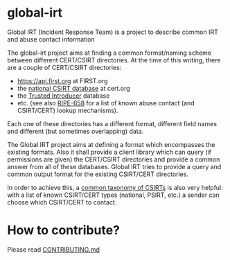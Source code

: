 
# global-irt

Global IRT (Incident Response Team) is a project to describe common IRT and abuse contact information

The global-irt project aims at finding a common format/naming scheme between different CERT/CSIRT directories.
At the time of this writing, there are a couple of CERT/CSIRT directories:

  * https://api.first.org  at FIRST.org
  * the [national CSIRT database](https://www.cert.org/incident-management/national-csirts/national-csirts.cfm) at cert.org
  * the [Trusted Introducer](http://trusted-introducer.org) database
  * etc.
(see also [RIPE-658](https://www.ripe.net/publications/docs/ripe-658) for a list of known abuse contact (and CSIRT/CERT) lookup mechanisms).

Each one of these directories has a different format, different field names and different (but sometimes overlapping) data.



The Global IRT project aims at defining a format which encompasses the existing formats. Also it shall provide a client 
library which can query (if permissions are given) the CERT/CSIRT directories and provide a common answer from all of these databases.
Global IRT tries to provide a query and common output format for the existing CSIRT/CERT directories.

In order to achieve this, a [common taxonomy of CSIRTs](https://github.com/FIRSTdotorg/global-irt/wiki/CSIRT-CERT-types) is also very helpful:
with a list of known CSIRT/CERT types (national, PSIRT, etc.) a sender can choose which CSIRT/CERT to contact.




# How to contribute?

Please read [CONTRIBUTING.md](https://github.com/FIRSTdotorg/global-irt/blob/master/CONTRIBUTING.md)
